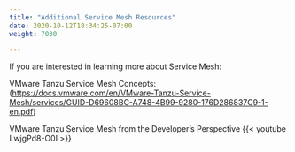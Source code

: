 ```yaml
---
title: "Additional Service Mesh Resources"
date: 2020-10-12T18:34:25-07:00
weight: 7030

---
```


If you are interested in learning more about Service Mesh:

VMware Tanzu Service Mesh Concepts: (https://docs.vmware.com/en/VMware-Tanzu-Service-Mesh/services/GUID-D69608BC-A748-4B99-9280-176D286837C9-1-en.pdf)

VMware Tanzu Service Mesh from the Developer’s Perspective {{< youtube LwjgPd8-O0I  >}}


